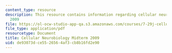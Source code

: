 ```yaml
---
content_type: resource
description: This resource contains information regarding cellular neurobiology midterm
  2009
file: https://ol-ocw-studio-app-qa.s3.amazonaws.com/courses/7-29j-cellular-neurobiology-spring-2012/de93073dce5526564af3cb8b16fd2e90_MIT7_29JS12_Midterm09.pdf
file_type: application/pdf
resourcetype: Document
title: Cellular Neurobiology Midterm 2009
uid: de93073d-ce55-2656-4af3-cb8b16fd2e90
---
```

